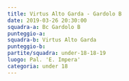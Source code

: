 ```yaml
---
title: Virtus Alto Garda - Gardolo B
date: 2019-03-26 20:30:00
squadra-a: Bc Gardolo B
punteggio-a: 
squadra-b: Virtus Alto Garda
punteggio-b: 
partite/squadra: under-18-18-19
luogo: Pal. 'E. Impera'
categoria: under 18
---
```

